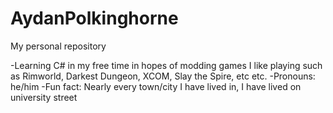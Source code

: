 # AydanPolkinghorne
My personal repository

-Learning C# in my free time in hopes of modding games I like playing such as Rimworld, Darkest Dungeon, XCOM, Slay the Spire, etc etc.
-Pronouns: he/him 
-Fun fact: Nearly every town/city I have lived in, I have lived on university street
